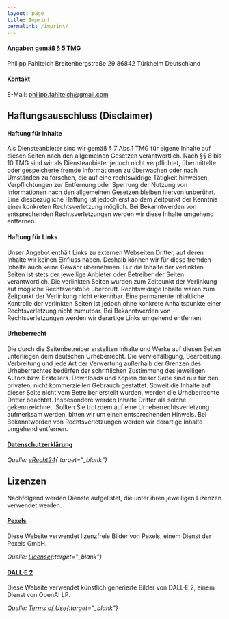 ```yaml
---
layout: page
title: Imprint
permalink: /imprint/
---
```


#### Angaben gemäß § 5 TMG

Philipp Fahlteich
Breitenbergstraße 29
86842 Türkheim
Deutschland

#### Kontakt

E-Mail: [philipp.fahlteich@gmail.com](mailto:philipp.fahlteich@gmail.com)

## Haftungsausschluss (Disclaimer)

#### Haftung für Inhalte

Als Diensteanbieter sind wir gemäß § 7 Abs.1 TMG für eigene Inhalte auf diesen Seiten nach den allgemeinen Gesetzen verantwortlich. Nach §§ 8 bis 10 TMG sind wir als Diensteanbieter jedoch nicht verpflichtet, übermittelte oder gespeicherte fremde Informationen zu überwachen oder nach Umständen zu forschen, die auf eine rechtswidrige Tätigkeit hinweisen. Verpflichtungen zur Entfernung oder Sperrung der Nutzung von Informationen nach den allgemeinen Gesetzen bleiben hiervon unberührt. Eine diesbezügliche Haftung ist jedoch erst ab dem Zeitpunkt der Kenntnis einer konkreten Rechtsverletzung möglich. Bei Bekanntwerden von entsprechenden Rechtsverletzungen werden wir diese Inhalte umgehend entfernen.

#### Haftung für Links

Unser Angebot enthält Links zu externen Webseiten Dritter, auf deren Inhalte wir keinen Einfluss haben. Deshalb können wir für diese fremden Inhalte auch keine Gewähr übernehmen. Für die Inhalte der verlinkten Seiten ist stets der jeweilige Anbieter oder Betreiber der Seiten verantwortlich. Die verlinkten Seiten wurden zum Zeitpunkt der Verlinkung auf mögliche Rechtsverstöße überprüft. Rechtswidrige Inhalte waren zum Zeitpunkt der Verlinkung nicht erkennbar. Eine permanente inhaltliche Kontrolle der verlinkten Seiten ist jedoch ohne konkrete Anhaltspunkte einer Rechtsverletzung nicht zumutbar. Bei Bekanntwerden von Rechtsverletzungen werden wir derartige Links umgehend entfernen.

#### Urheberrecht

Die durch die Seitenbetreiber erstellten Inhalte und Werke auf diesen Seiten unterliegen dem deutschen Urheberrecht. Die Vervielfältigung, Bearbeitung, Verbreitung und jede Art der Verwertung außerhalb der Grenzen des Urheberrechtes bedürfen der schriftlichen Zustimmung des jeweiligen Autors bzw. Erstellers. Downloads und Kopien dieser Seite sind nur für den privaten, nicht kommerziellen Gebrauch gestattet. Soweit die Inhalte auf dieser Seite nicht vom Betreiber erstellt wurden, werden die Urheberrechte Dritter beachtet. Insbesondere werden Inhalte Dritter als solche gekennzeichnet. Sollten Sie trotzdem auf eine Urheberrechtsverletzung aufmerksam werden, bitten wir um einen entsprechenden Hinweis. Bei Bekanntwerden von Rechtsverletzungen werden wir derartige Inhalte umgehend entfernen.

#### [Datenschutzerklärung](/privacy-policy)

*Quelle: [eRecht24](http://www.e-recht24.de){:target="_blank"}*

## Lizenzen

Nachfolgend werden Dienste aufgelistet, die unter ihren jeweiligen Lizenzen verwendet werden.

#### [Pexels](https://www.pexels.com)

Diese Website verwendet lizenzfreie Bilder von Pexels, einem Dienst der Pexels GmbH.

*Quelle: [License](https://www.pexels.com/license){:target="_blank"}*

#### [DALL·E 2](https://labs.openai.com)

Diese Website verwendet künstlich generierte Bilder von DALL·E 2, einem Dienst von OpenAI LP.

*Quelle: [Terms of Use](https://openai.com/api/policies/terms){:target="_blank"}*